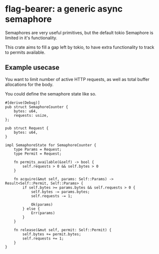 # flag-bearer: a generic async semaphore

Semaphores are very useful primitives, but the default tokio Semaphore is limited in it's functionality.

This crate aims to fill a gap left by tokio, to have extra functionality to track to permits available.

## Example usecase

You want to limit number of active HTTP requests, as well as total buffer allocations for the body.

You could define the semaphore state like so.

```
#[derive(Debug)]
pub struct SemaphoreCounter {
    bytes: u64,
    requests: usize,
};

pub struct Request {
    bytes: u64,
}

impl SemaphoreState for SemaphoreCounter {
    type Params = Request;
    type Permit = Request;

    fn permits_available(&self) -> bool {
        self.requests > 0 && self.bytes > 0
    }

    fn acquire(&mut self, params: Self::Params) -> Result<Self::Permit, Self::Params> {
        if self.bytes >= params.bytes && self.requests > 0 {
            self.bytes -= params.bytes;
            self.requests -= 1;

            Ok(params)
        } else {
            Err(params)
        }
    }

    fn release(&mut self, permit: Self::Permit) {
        self.bytes += permit.bytes;
        self.requests += 1;
    }
}
```
